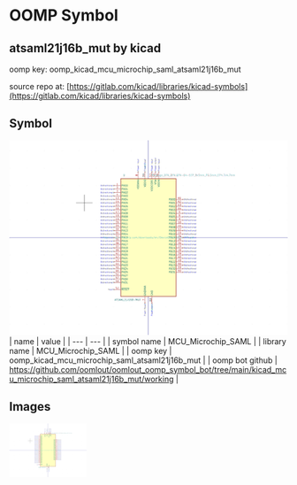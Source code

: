 # OOMP Symbol  
## atsaml21j16b_mut  by kicad  
  
oomp key: oomp_kicad_mcu_microchip_saml_atsaml21j16b_mut  
  
source repo at: [https://gitlab.com/kicad/libraries/kicad-symbols](https://gitlab.com/kicad/libraries/kicad-symbols)  
## Symbol  
  
[![working.png](working_600.png)](working.png)  
| name | value | 
| --- | --- | 
| symbol name | MCU_Microchip_SAML | 
| library name | MCU_Microchip_SAML | 
| oomp key | oomp_kicad_mcu_microchip_saml_atsaml21j16b_mut | 
| oomp bot github | https://github.com/oomlout/oomlout_oomp_symbol_bot/tree/main/kicad_mcu_microchip_saml_atsaml21j16b_mut/working | 
## Images  
  
[![working.png](working_140.png)](working.png)  
